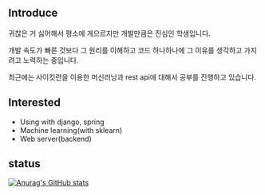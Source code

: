 Introduce
---
 귀찮은 거 싫어해서 평소에 게으르지만 개발만큼은 진심인 학생입니다.
 
 개발 속도가 빠른 것보다 그 원리를 이해하고 코드 하나하나에 그 이유를 생각하고 가지려고 노력하는 중입니다.
 
 최근에는 사이킷런을 이용한 머신러닝과 rest api에 대해서 공부를 진행하고 있습니다.
 
Interested
---
 - Using with django, spring
 - Machine learning(with sklearn)
 - Web server(backend)

status
---
[![Anurag's GitHub stats](https://github-readme-stats.vercel.app/api?username=Tianea2160)](https://github.com/anuraghazra/github-readme-stats)


<!--
**Tianea2160/Tianea2160** is a ✨ _special_ ✨ repository because its `README.md` (this file) appears on your GitHub profile.

Here are some ideas to get you started:

- 🔭 I’m currently working on ...
- 🌱 I’m currently learning ...
- 👯 I’m looking to collaborate on ...
- 🤔 I’m looking for help with ...
- 💬 Ask me about ...
- 📫 How to reach me: ...
- 😄 Pronouns: ...
- ⚡ Fun fact: ...
-->
